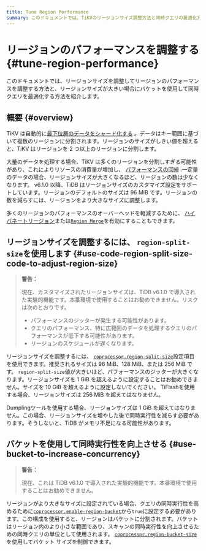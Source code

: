 ```yaml
---
title: Tune Region Performance
summary: このドキュメントでは、TiKVのリージョンサイズ調整方法と同時クエリの最適化方法について紹介します。リージョンサイズが大きい場合、バケットを使用して同時クエリを最適化することができます。リージョンサイズのカスタマイズ設定はTiDB v6.1.0以降でサポートされており、リージョンサイズを調整することでパフォーマンスのオーバーヘッドを軽減できます。また、バケットを使用して同時実行性を向上させることも可能です。ただし、これらの機能は実験的なものであり、本番環境での使用はお勧めできません。
---
```


# リージョンのパフォーマンスを調整する {#tune-region-performance}

このドキュメントでは、リージョンサイズを調整してリージョンのパフォーマンスを調整する方法と、リージョンサイズが大きい場合にバケットを使用して同時クエリを最適化する方法を紹介します。

## 概要 {#overview}

TiKV は自動的に[最下位層のデータをシャード化する](/best-practices/tidb-best-practices.md#data-sharding) 。データはキー範囲に基づいて複数のリージョンに分割されます。リージョンのサイズがしきい値を超えると、TiKV はリージョンを 2 つ以上のリージョンに分割します。

大量のデータを処理する場合、TiKV は多くのリージョンを分割しすぎる可能性があり、これによりリソースの消費量が増加し、 [パフォーマンスの回帰](/best-practices/massive-regions-best-practices.md#performance-problem) .一定量のデータの場合、リージョンサイズが大きくなるほど、リージョンの数は少なくなります。 v6.1.0 以降、TiDB はリージョンサイズのカスタマイズ設定をサポートしています。リージョンのデフォルトのサイズは 96 MiB です。リージョンの数を減らすには、リージョンをより大きなサイズに調整します。

多くのリージョンのパフォーマンスのオーバーヘッドを軽減するために、 [ハイバネートリージョン](/best-practices/massive-regions-best-practices.md#method-4-increase-the-number-of-tikv-instances)または[`Region Merge`](/best-practices/massive-regions-best-practices.md#method-5-adjust-raft-base-tick-interval)を有効にすることもできます。

## リージョンサイズを調整するには、 <code>region-split-size</code>を使用します {#use-code-region-split-size-code-to-adjust-region-size}

> **警告：**
>
> 現在、カスタマイズされたリージョンサイズは、TiDB v6.1.0 で導入された実験的機能です。本番環境で使用することはお勧めできません。リスクは次のとおりです。
>
> -   パフォーマンスのジッターが発生する可能性があります。
> -   クエリのパフォーマンス、特に広範囲のデータを処理するクエリのパフォーマンスが低下する可能性があります。
> -   リージョンのスケジュールが遅くなります。

リージョンサイズを調整するには、 [`coprocessor.region-split-size`](/tikv-configuration-file.md#region-split-size)設定項目を使用できます。推奨されるサイズは 96 MiB、128 MiB、または 256 MiB です。 `region-split-size`値が大きいほど、パフォーマンスのジッターが大きくなります。リージョンサイズを 1 GiB を超えるように設定することはお勧めできません。サイズを 10 GiB を超えるように設定しないでください。 TiFlashを使用する場合、リージョンサイズは 256 MiB を超えてはなりません。

Dumplingツールを使用する場合、リージョンサイズは 1 GiB を超えてはなりません。この場合、リージョンサイズを増やした後で同時実行性を減らす必要があります。そうしないと、TiDB がメモリ不足になる可能性があります。

## バケットを使用して同時実行性を向上させる {#use-bucket-to-increase-concurrency}

> **警告：**
>
> 現在、これは TiDB v6.1.0 で導入された実験的機能です。本番環境で使用することはお勧めできません。

リージョンがより大きなサイズに設定されている場合、クエリの同時実行性を高めるために[`coprocessor.enable-region-bucket`](/tikv-configuration-file.md#enable-region-bucket-new-in-v610)から`true`に設定する必要があります。この構成を使用すると、リージョンはバケットに分割されます。バケットはリージョン内のより小さな範囲であり、スキャンの同時実行性を向上させるための同時クエリの単位として使用されます。 [`coprocessor.region-bucket-size`](/tikv-configuration-file.md#region-bucket-size-new-in-v610)を使用してバケット サイズを制御できます。
